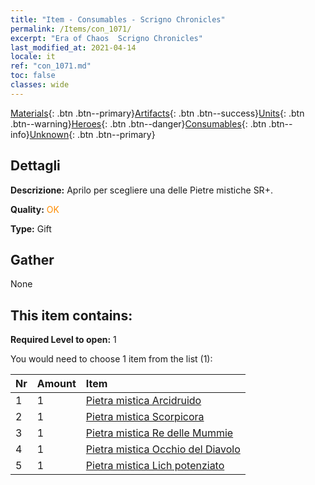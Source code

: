 ```yaml
---
title: "Item - Consumables - Scrigno Chronicles"
permalink: /Items/con_1071/
excerpt: "Era of Chaos  Scrigno Chronicles"
last_modified_at: 2021-04-14
locale: it
ref: "con_1071.md"
toc: false
classes: wide
---
```

 [Materials](/it/Items/){: .btn .btn--primary}[Artifacts](/it/Items/Artifacts/){: .btn .btn--success}[Units](/it/Items/Units/){: .btn .btn--warning}[Heroes](/it/Items/Heroes/){: .btn .btn--danger}[Consumables](/it/Items/Consumables/){: .btn .btn--info}[Unknown](/it/Items/Unknown/){: .btn .btn--primary}

## Dettagli
 **Descrizione:** Aprilo per scegliere una delle Pietre mistiche SR+.

 **Quality:** <span style="color: #FF8C00">OK</span>

 **Type:** Gift

## Gather

  None

## This item contains:

 **Required Level to open:** 1

 You would need to choose 1 item from the list (1):

  | Nr | Amount |     Item    |
  |:---|:-------|:------------|
  | 1 | 1 | [Pietra mistica Arcidruido](/it/Items/unt_296/) | 
  | 2 | 1 | [Pietra mistica Scorpicora](/it/Items/unt_333/) | 
  | 3 | 1 | [Pietra mistica Re delle Mummie](/it/Items/unt_304/) | 
  | 4 | 1 | [Pietra mistica Occhio del Diavolo](/it/Items/unt_330/) | 
  | 5 | 1 | [Pietra mistica Lich potenziato](/it/Items/unt_301/) | 
